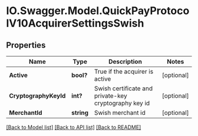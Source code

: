 # IO.Swagger.Model.QuickPayProtocolV10AcquirerSettingsSwish
## Properties

Name | Type | Description | Notes
------------ | ------------- | ------------- | -------------
**Active** | **bool?** | True if the acquirer is active | [optional] 
**CryptographyKeyId** | **int?** | Swish certificate and private-key cryptography key id | [optional] 
**MerchantId** | **string** | Swish merchant id | [optional] 

[[Back to Model list]](../README.md#documentation-for-models) [[Back to API list]](../README.md#documentation-for-api-endpoints) [[Back to README]](../README.md)

